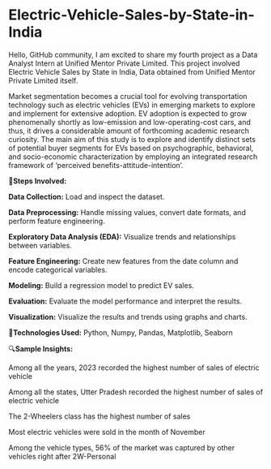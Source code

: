 # Electric-Vehicle-Sales-by-State-in-India

Hello, GitHub community, I am excited to share my fourth project as a Data Analyst Intern at Unified Mentor Private Limited. This project involved Electric Vehicle Sales by State in India, Data obtained from Unified Mentor Private Limited itself.

Market segmentation becomes a crucial tool for evolving transportation technology such as electric vehicles (EVs) in emerging markets to explore and implement for extensive adoption. EV adoption is expected to grow phenomenally shortly as low-emission and low-operating-cost cars, and thus, it drives a considerable amount of forthcoming academic research curiosity. The main aim of this study is to explore and identify distinct sets of potential buyer segments for EVs based on psychographic, behavioral, and socio-economic characterization by employing an integrated research framework of ‘perceived benefits-attitude-intention’.

🚀**Steps Involved:**

**Data Collection:** Load and inspect the dataset.

**Data Preprocessing:** Handle missing values, convert date formats, and perform feature engineering.

**Exploratory Data Analysis (EDA):** Visualize trends and relationships between variables.

**Feature Engineering:** Create new features from the date column and encode categorical variables.

**Modeling:** Build a regression model to predict EV sales.

**Evaluation:** Evaluate the model performance and interpret the results.

**Visualization:** Visualize the results and trends using graphs and charts.



📌**Technologies Used:**
Python, Numpy, Pandas, Matplotlib, Seaborn



🔍**Sample Insights:**

Among all the years, 2023 recorded the highest number of sales of electric vehicle

Among all the states, Utter Pradesh recorded the highest number of sales of electric vehicle

The 2-Wheelers class has the highest number of sales

Most electric vehicles were sold in the month of November

Among the vehicle types, 56% of the market was captured by other vehicles right after 2W-Personal








